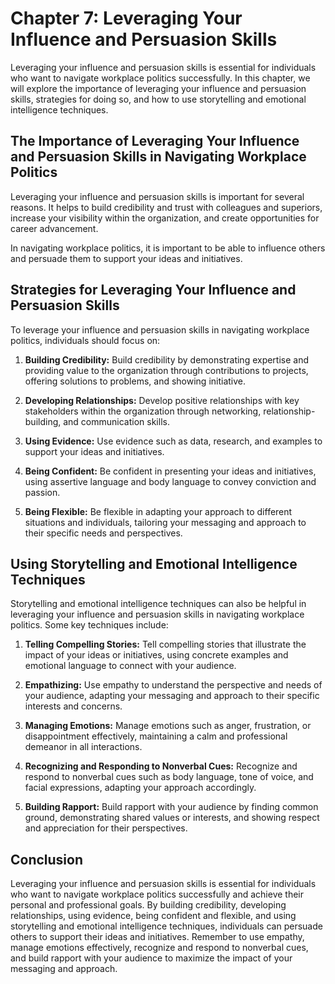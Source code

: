 Chapter 7: Leveraging Your Influence and Persuasion Skills
==========================================================

Leveraging your influence and persuasion skills is essential for individuals who want to navigate workplace politics successfully. In this chapter, we will explore the importance of leveraging your influence and persuasion skills, strategies for doing so, and how to use storytelling and emotional intelligence techniques.

The Importance of Leveraging Your Influence and Persuasion Skills in Navigating Workplace Politics
--------------------------------------------------------------------------------------------------

Leveraging your influence and persuasion skills is important for several reasons. It helps to build credibility and trust with colleagues and superiors, increase your visibility within the organization, and create opportunities for career advancement.

In navigating workplace politics, it is important to be able to influence others and persuade them to support your ideas and initiatives.

Strategies for Leveraging Your Influence and Persuasion Skills
--------------------------------------------------------------

To leverage your influence and persuasion skills in navigating workplace politics, individuals should focus on:

1. **Building Credibility:** Build credibility by demonstrating expertise and providing value to the organization through contributions to projects, offering solutions to problems, and showing initiative.

2. **Developing Relationships:** Develop positive relationships with key stakeholders within the organization through networking, relationship-building, and communication skills.

3. **Using Evidence:** Use evidence such as data, research, and examples to support your ideas and initiatives.

4. **Being Confident:** Be confident in presenting your ideas and initiatives, using assertive language and body language to convey conviction and passion.

5. **Being Flexible:** Be flexible in adapting your approach to different situations and individuals, tailoring your messaging and approach to their specific needs and perspectives.

Using Storytelling and Emotional Intelligence Techniques
--------------------------------------------------------

Storytelling and emotional intelligence techniques can also be helpful in leveraging your influence and persuasion skills in navigating workplace politics. Some key techniques include:

1. **Telling Compelling Stories:** Tell compelling stories that illustrate the impact of your ideas or initiatives, using concrete examples and emotional language to connect with your audience.

2. **Empathizing:** Use empathy to understand the perspective and needs of your audience, adapting your messaging and approach to their specific interests and concerns.

3. **Managing Emotions:** Manage emotions such as anger, frustration, or disappointment effectively, maintaining a calm and professional demeanor in all interactions.

4. **Recognizing and Responding to Nonverbal Cues:** Recognize and respond to nonverbal cues such as body language, tone of voice, and facial expressions, adapting your approach accordingly.

5. **Building Rapport:** Build rapport with your audience by finding common ground, demonstrating shared values or interests, and showing respect and appreciation for their perspectives.

Conclusion
----------

Leveraging your influence and persuasion skills is essential for individuals who want to navigate workplace politics successfully and achieve their personal and professional goals. By building credibility, developing relationships, using evidence, being confident and flexible, and using storytelling and emotional intelligence techniques, individuals can persuade others to support their ideas and initiatives. Remember to use empathy, manage emotions effectively, recognize and respond to nonverbal cues, and build rapport with your audience to maximize the impact of your messaging and approach.


